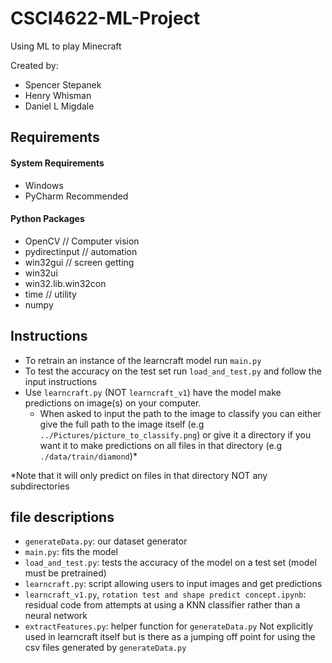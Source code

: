 # CSCI4622-ML-Project
Using ML to play Minecraft

Created by:  
- Spencer Stepanek  
- Henry Whisman  
- Daniel L Migdale  


## Requirements

#### System Requirements

- Windows  
- PyCharm Recommended

#### Python Packages

- OpenCV  // Computer vision
- pydirectinput  // automation
- win32gui  // screen getting
- win32ui  
- win32.lib.win32con  
- time  // utility
- numpy  


## Instructions
- To retrain an instance of the learncraft model run `main.py`
- To test the accuracy on the test set run `load_and_test.py` and follow the input instructions  
- Use `learncraft.py` (NOT `learncraft_v1`) have the model make predictions on image(s) on your computer.
    - When asked to input the path to the image to classify you can either give the full path to the image itself (e.g `../Pictures/picture_to_classify.png`) or give it a directory if you want it to make predictions on all files in that directory (e.g `./data/train/diamond`)\*  

\*Note that it will only predict on files in that directory NOT any subdirectories


## file descriptions
- `generateData.py`: our dataset generator
- `main.py`: fits the model
- `load_and_test.py`: tests the accuracy of the model on a test set (model must be pretrained)
- `learncraft.py`: script allowing users to input images and get predictions 
- `learncraft_v1.py`, `rotation test and shape predict concept.ipynb`: residual code from attempts at using a KNN classifier rather than a neural network
- `extractFeatures.py`: helper function for `generateData.py` Not explicitly used in learncraft itself but is there as a jumping off point for using the csv files generated by `generateData.py`